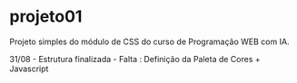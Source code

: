# projeto01
Projeto simples do módulo de CSS do curso de Programação WEB com IA.

31/08 - Estrutura finalizada -
Falta : Definição da Paleta de Cores + Javascript
